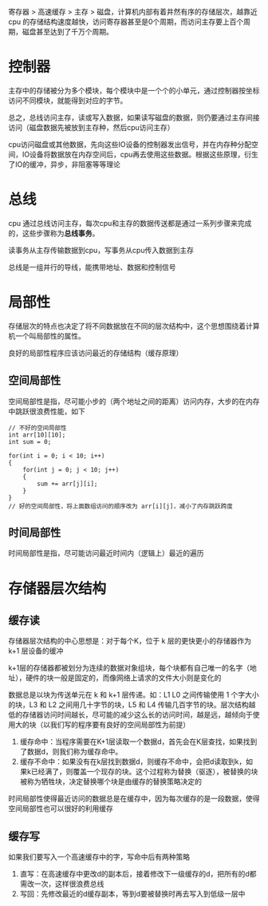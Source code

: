 寄存器 > 高速缓存 > 主存 > 磁盘，计算机内部有着井然有序的存储层次，越靠近 cpu 的存储结构速度越快，访问寄存器甚至是0个周期，而访问主存要上百个周期，磁盘甚至达到了千万个周期。

# 控制器
主存中的存储被分为多个模块，每个模块中是一个个的小单元，通过控制器按坐标访问不同模块，就能得到对应的字节。

总之，总线访问主存，读或写入数据，如果读写磁盘的数据，则仍要通过主存间接访问（磁盘数据先被放到主存种，然后cpu访问主存）

cpu访问磁盘或其他数据，先向这些IO设备的控制器发出信号，并在内存种分配空间，IO设备将数据放在内存空间后，cpu再去使用这些数据。根据这些原理，衍生了IO的缓冲，异步，非阻塞等等理论

# 总线
cpu 通过总线访问主存，每次cpu和主存的数据传送都是通过一系列步骤来完成的，这些步骤称为**总线事务**。

读事务从主存传输数据到cpu，写事务从cpu传入数据到主存

总线是一组并行的导线，能携带地址、数据和控制信号

# 局部性
存储层次的特点也决定了将不同数据放在不同的层次结构中，这个思想围绕着计算机一个叫局部性的属性。

良好的局部性程序应该访问最近的存储结构（缓存原理）

## 空间局部性
空间局部性是指，尽可能小步的（两个地址之间的距离）访问内存，大步的在内存中跳跃很浪费性能，如下
```
// 不好的空间局部性
int arr[10][10];
int sum = 0;

for(int i = 0; i < 10; i++)
{
    for(int j = 0; j < 10; j++)
    {
        sum += arr[j][i];
    }
}
// 好的空间局部性，将上面数组访问的顺序改为 arr[i][j]，减小了内存跳跃跨度
```
## 时间局部性
时间局部性是指，尽可能访问最近时间内（逻辑上）最近的遍历

# 存储器层次结构

## 缓存读
存储器层次结构的中心思想是：对于每个K，位于 k 层的更快更小的存储器作为 k+1 层设备的缓冲

k+1层的存储器都被划分为连续的数据对象组块，每个块都有自己唯一的名字（地址），硬件的块一般是固定的，而像网络上请求的文件大小则是变化的

数据总是以块为传送单元在 k 和 k+1 层传递。如：L1 L0 之间传输使用 1 个字大小的块，L3 和 L2 之间用几十字节的块，L5 和 L4 传输几百字节的块。层次结构越低的存储器访问时间越长，尽可能的减少这么长的访问时间，越是远，越倾向于使用大的块（以我们写的程序要有良好的空间局部性为前提）

1. 缓存命中：当程序需要在K+1层读取一个数据d，首先会在K层查找，如果找到了数据d，则我们称为缓存命中。
2. 缓存不命中：如果没有在k层找到数据d，则缓存不命中，会把d读取到k，如果k已经满了，则覆盖一个现存的块。这个过程称为替换（驱逐），被替换的块被称为牺牲块，决定替换哪个块是由缓存的替换策略决定的

时间局部性使得最近访问的数据总是在缓存中，因为每次缓存的是一段数据，使得空间局部性也可以很好的利用缓存

## 缓存写
如果我们要写入一个高速缓存中的字，写命中后有两种策略

1. 直写：在高速缓存中更改d的副本后，接着修改下一级缓存的d，把所有的d都需改一次，这样很浪费总线
2. 写回：先修改最近的d缓存副本，等到d要被替换时再去写入到低级一层中

